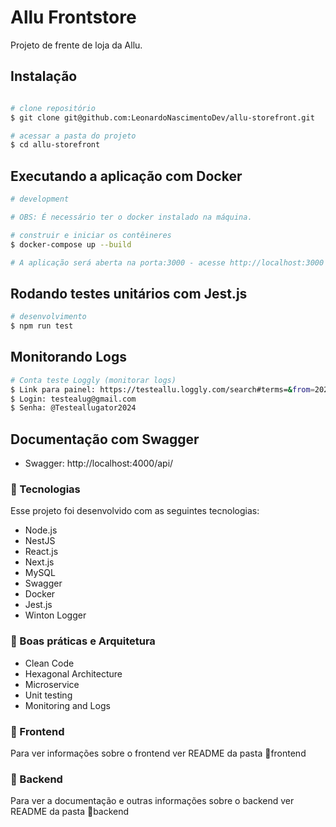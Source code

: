 # Allu Frontstore

Projeto de frente de loja da Allu.

## Instalação

```bash

# clone repositório 
$ git clone git@github.com:LeonardoNascimentoDev/allu-storefront.git

# acessar a pasta do projeto
$ cd allu-storefront

```

## Executando a aplicação com Docker

```bash
# development

# OBS: É necessário ter o docker instalado na máquina.

# construir e iniciar os contêineres
$ docker-compose up --build

# A aplicação será aberta na porta:3000 - acesse http://localhost:3000
```

##  Rodando testes unitários com Jest.js

```bash
# desenvolvimento
$ npm run test

```
##  Monitorando Logs

```bash
# Conta teste Loggly (monitorar logs)
$ Link para painel: https://testeallu.loggly.com/search#terms=&from=2024-07-02T17:04:50.352Z&until=2024-07-02T18:04:50.352Z&source_group=
$ Login: testealug@gmail.com
$ Senha: @Testeallugator2024

```

## Documentação com Swagger

 - Swagger: http://localhost:4000/api/ 

### 🚀 Tecnologias
Esse projeto foi desenvolvido com as seguintes tecnologias:
 - Node.js
 - NestJS
 - React.js
 - Next.js
 - MySQL
 - Swagger
 - Docker 
 - Jest.js
 - Winton Logger

 ### 📕 Boas práticas e Arquitetura
 - Clean Code
 - Hexagonal Architecture
 - Microservice
 - Unit testing
 - Monitoring and Logs


### 🎨 Frontend
Para ver informações sobre o frontend ver README da pasta 📁frontend

### 🚧 Backend
Para ver a documentação e outras informações sobre o backend ver README da pasta 📁backend

